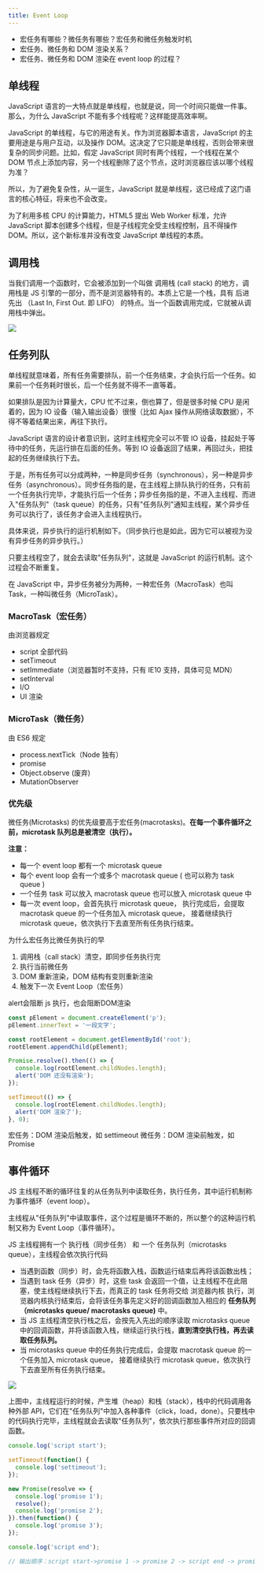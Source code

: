 ```yaml
---
title: Event Loop
---
```


- 宏任务有哪些？微任务有哪些？宏任务和微任务触发时机
- 宏任务、微任务和 DOM 渲染关系？
- 宏任务、微任务和 DOM 渲染在 event loop 的过程？

## 单线程

JavaScript 语言的一大特点就是单线程，也就是说，同一个时间只能做一件事。那么，为什么 JavaScript 不能有多个线程呢？这样能提高效率啊。

JavaScript 的单线程，与它的用途有关。作为浏览器脚本语言，JavaScript 的主要用途是与用户互动，以及操作 DOM。这决定了它只能是单线程，否则会带来很复杂的同步问题。比如，假定 JavaScript 同时有两个线程，一个线程在某个 DOM 节点上添加内容，另一个线程删除了这个节点，这时浏览器应该以哪个线程为准？

所以，为了避免复杂性，从一诞生，JavaScript 就是单线程，这已经成了这门语言的核心特征，将来也不会改变。

为了利用多核 CPU 的计算能力，HTML5 提出 Web Worker 标准，允许 JavaScript 脚本创建多个线程，但是子线程完全受主线程控制，且不得操作 DOM。所以，这个新标准并没有改变 JavaScript 单线程的本质。

## 调用栈

当我们调用一个函数时，它会被添加到一个叫做 调用栈 (call stack) 的地方，调用栈是 JS 引擎的一部分，而不是浏览器特有的。本质上它是一个栈，具有 后进先出 （Last In, First Out. 即 LIFO） 的特点。当一个函数调用完成，它就被从调用栈中弹出。

![](https://ask.qcloudimg.com/http-save/yehe-1429257/ve38nhdiey.gif)

## 任务列队

单线程就意味着，所有任务需要排队，前一个任务结束，才会执行后一个任务。如果前一个任务耗时很长，后一个任务就不得不一直等着。

如果排队是因为计算量大，CPU 忙不过来，倒也算了，但是很多时候 CPU 是闲着的，因为 IO 设备（输入输出设备）很慢（比如 Ajax 操作从网络读取数据），不得不等着结果出来，再往下执行。

JavaScript 语言的设计者意识到，这时主线程完全可以不管 IO 设备，挂起处于等待中的任务，先运行排在后面的任务。等到 IO 设备返回了结果，再回过头，把挂起的任务继续执行下去。

于是，所有任务可以分成两种，一种是同步任务（synchronous），另一种是异步任务（asynchronous）。同步任务指的是，在主线程上排队执行的任务，只有前一个任务执行完毕，才能执行后一个任务；异步任务指的是，不进入主线程、而进入"任务队列"（task queue）的任务，只有"任务队列"通知主线程，某个异步任务可以执行了，该任务才会进入主线程执行。

具体来说，异步执行的运行机制如下。（同步执行也是如此，因为它可以被视为没有异步任务的异步执行。）

只要主线程空了，就会去读取"任务队列"，这就是 JavaScript 的运行机制。这个过程会不断重复。

在 JavaScript 中，异步任务被分为两种，一种宏任务（MacroTask）也叫 Task，一种叫微任务（MicroTask）。

### MacroTask（宏任务）

由浏览器规定

- script 全部代码
- setTimeout
- setImmediate（浏览器暂时不支持，只有 IE10 支持，具体可见 MDN）
- setInterval
- I/O
- UI 渲染

### MicroTask（微任务）

由 ES6 规定

- process.nextTick（Node 独有）
- promise
- Object.observe (废弃)
- MutationObserver

### 优先级

微任务(Microtasks) 的优先级要高于宏任务(macrotasks)。**在每一个事件循环之前，microtask 队列总是被清空（执行）。**

**注意：**

- 每一个 event loop 都有一个 microtask queue
- 每个 event loop 会有一个或多个 macrotask queue ( 也可以称为 task queue )
- 一个任务 task 可以放入 macrotask queue 也可以放入 microtask queue 中
- 每一次 event loop，会首先执行 microtask queue， 执行完成后，会提取 macrotask queue 的一个任务加入 microtask queue， 接着继续执行 microtask queue，依次执行下去直至所有任务执行结束。

为什么宏任务比微任务执行的早

1. 调用栈（call stack）清空，即同步任务执行完
2. 执行当前微任务
3. DOM 重新渲染，DOM 结构有变则重新渲染
4. 触发下一次 Event Loop（宏任务）

<Alert>
alert会阻断 js 执行，也会阻断DOM渲染
</Alert>

```js
const pElement = document.createElement('p');
pElement.innerText = '一段文字';

const rootElement = document.getElementById('root');
rootElement.appendChild(pElement);

Promise.resolve().then(() => {
  console.log(rootElement.childNodes.length);
  alert('DOM 还没有渲染');
});

setTimeout(() => {
  console.log(rootElement.childNodes.length);
  alert('DOM 渲染了');
}, 0);
```

宏任务：DOM 渲染后触发，如 settimeout
微任务：DOM 渲染前触发，如 Promise

## 事件循环

JS 主线程不断的循环往复的从任务队列中读取任务，执行任务，其中运行机制称为事件循环（event loop）。

主线程从"任务队列"中读取事件，这个过程是循环不断的，所以整个的这种运行机制又称为 Event Loop（事件循环）。

JS 主线程拥有一个 执行栈（同步任务） 和 一个 任务队列（microtasks queue），主线程会依次执行代码

- 当遇到函数（同步）时，会先将函数入栈，函数运行结束后再将该函数出栈；
- 当遇到 task 任务（异步）时，这些 task 会返回一个值，让主线程不在此阻塞，使主线程继续执行下去，而真正的 task 任务将交给 浏览器内核 执行，浏览器内核执行结束后，会将该任务事先定义好的回调函数加入相应的 **任务队列（microtasks queue/ macrotasks queue)** 中。
- 当 JS 主线程清空执行栈之后，会按先入先出的顺序读取 microtasks queue 中的回调函数，并将该函数入栈，继续运行执行栈，**直到清空执行栈，再去读取任务队列。**
- 当 microtasks queue 中的任务执行完成后，会提取 macrotask queue 的一个任务加入 microtask queue， 接着继续执行 microtask queue，依次执行下去直至所有任务执行结束。

![](https://www.ruanyifeng.com/blogimg/asset/2014/bg2014100802.png)

上图中，主线程运行的时候，产生堆（heap）和栈（stack），栈中的代码调用各种外部 API，它们在"任务队列"中加入各种事件（click，load，done）。只要栈中的代码执行完毕，主线程就会去读取"任务队列"，依次执行那些事件所对应的回调函数。

```js
console.log('script start');

setTimeout(function() {
  console.log('settimeout');
});

new Promise(resolve => {
  console.log('promise 1');
  resolve();
  console.log('promise 2');
}).then(function() {
  console.log('promise 3');
});

console.log('script end');

// 输出顺序：script start->promise 1 -> promise 2 -> script end -> promise 3 -> settimeout
```
